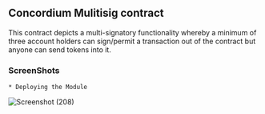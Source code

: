 ## Concordium Mulitisig contract
This contract depicts a multi-signatory functionality whereby a minimum of three account holders can sign/permit a transaction out of the contract but anyone can send tokens into it.


### ScreenShots
    * Deploying the Module
![Screenshot (208)](https://github.com/josidbobo/concordium-multisig/assets/38986781/75cd4a06-3fbe-40ca-bed6-c50cd61da40b)
